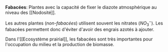 **Fabacées**: Plantes avec la capacité de fixer le diazote atmosphérique au niveau des [[Nodosité]].

Les autres plantes (*non-fabacées*) utilisent souvent les nitrates ($NO_3^-$).
Les fabacées permettent donc d'éviter d'avoir des engrais azotés à ajouter.

Dans l'[[Ecosystème prairial]], les fabacées sont très importantes pour l'occupation du milieu et la production de biomasse.


